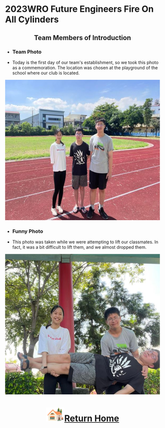 2023WRO Future Engineers Fire On All Cylinders  
=====
## <div align="center"> Team Members of Introduction</div>
- ### Team Photo  

- Today is the first day of our team's establishment, so we took this photo as a commemoration. The location was chosen at the playground of the school where our club is located.


<div align="center"><img src="./img/team_photo.jpg" width = "562" height = "456" alt="圖體照"  />  </div>  


- ### Funny Photo
- This photo was taken while we were attempting to lift our classmates. In fact, it was a bit difficult to lift them, and we almost dropped them.
  
<div align="center"><img src="./img/funny_photo.jpg" width = "562" height = "456" alt="趣味照" /> </div>  


# <div align="center">![HOME](../other/img/Home.png)[Return Home](../)</div> 

